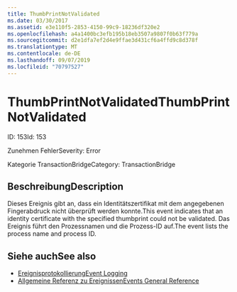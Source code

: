 ```yaml
---
title: ThumbPrintNotValidated
ms.date: 03/30/2017
ms.assetid: e3e110f5-2853-4150-99c9-18236df320e2
ms.openlocfilehash: a4a1400bc3efb195b18eb3507a9807f0b63f779a
ms.sourcegitcommit: d2e1dfa7ef2d4e9ffae3d431cf6a4ffd9c8d378f
ms.translationtype: MT
ms.contentlocale: de-DE
ms.lasthandoff: 09/07/2019
ms.locfileid: "70797527"
---
```

# <a name="thumbprintnotvalidated"></a><span data-ttu-id="bce0e-102">ThumbPrintNotValidated</span><span class="sxs-lookup"><span data-stu-id="bce0e-102">ThumbPrintNotValidated</span></span>
<span data-ttu-id="bce0e-103">ID: 153</span><span class="sxs-lookup"><span data-stu-id="bce0e-103">Id: 153</span></span>  
  
 <span data-ttu-id="bce0e-104">Zunehmen Fehler</span><span class="sxs-lookup"><span data-stu-id="bce0e-104">Severity: Error</span></span>  
  
 <span data-ttu-id="bce0e-105">Kategorie TransactionBridge</span><span class="sxs-lookup"><span data-stu-id="bce0e-105">Category: TransactionBridge</span></span>  
  
## <a name="description"></a><span data-ttu-id="bce0e-106">Beschreibung</span><span class="sxs-lookup"><span data-stu-id="bce0e-106">Description</span></span>  
 <span data-ttu-id="bce0e-107">Dieses Ereignis gibt an, dass ein Identitätszertifikat mit dem angegebenen Fingerabdruck nicht überprüft werden konnte.</span><span class="sxs-lookup"><span data-stu-id="bce0e-107">This event indicates that an identity certificate with the specified thumbprint could not be validated.</span></span> <span data-ttu-id="bce0e-108">Das Ereignis führt den Prozessnamen und die Prozess-ID auf.</span><span class="sxs-lookup"><span data-stu-id="bce0e-108">The event lists the process name and process ID.</span></span>  
  
## <a name="see-also"></a><span data-ttu-id="bce0e-109">Siehe auch</span><span class="sxs-lookup"><span data-stu-id="bce0e-109">See also</span></span>

- [<span data-ttu-id="bce0e-110">Ereignisprotokollierung</span><span class="sxs-lookup"><span data-stu-id="bce0e-110">Event Logging</span></span>](index.md)
- [<span data-ttu-id="bce0e-111">Allgemeine Referenz zu Ereignissen</span><span class="sxs-lookup"><span data-stu-id="bce0e-111">Events General Reference</span></span>](events-general-reference.md)
